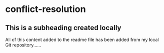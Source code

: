 # conflict-resolution

## This is a subheading created locally

All of this content added to the readme file has been added from my local Git repository......


